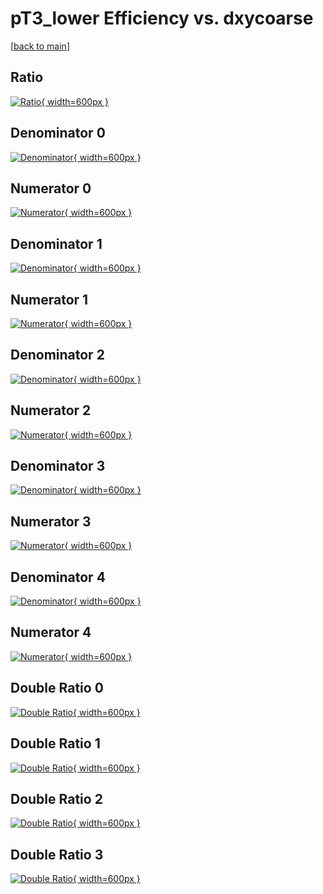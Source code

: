 # pT3_lower Efficiency vs. dxycoarse

[[back to main](./)]



## Ratio

[![Ratio](../mtv/var/pT3_lower_base_321_-1_eff_dxycoarse.png){ width=600px }](../mtv/var/pT3_lower_base_321_-1_eff_dxycoarse.pdf)

## Denominator 0

[![Denominator](../mtv/den/pT3_lower_base_321_-1_eff_dxycoarse_den0.png){ width=600px }](../mtv/den/pT3_lower_base_321_-1_eff_dxycoarse_den0.pdf)

## Numerator 0

[![Numerator](../mtv/num/pT3_lower_base_321_-1_eff_dxycoarse_num0.png){ width=600px }](../mtv/num/pT3_lower_base_321_-1_eff_dxycoarse_num0.pdf)

## Denominator 1

[![Denominator](../mtv/den/pT3_lower_base_321_-1_eff_dxycoarse_den1.png){ width=600px }](../mtv/den/pT3_lower_base_321_-1_eff_dxycoarse_den1.pdf)

## Numerator 1

[![Numerator](../mtv/num/pT3_lower_base_321_-1_eff_dxycoarse_num1.png){ width=600px }](../mtv/num/pT3_lower_base_321_-1_eff_dxycoarse_num1.pdf)

## Denominator 2

[![Denominator](../mtv/den/pT3_lower_base_321_-1_eff_dxycoarse_den2.png){ width=600px }](../mtv/den/pT3_lower_base_321_-1_eff_dxycoarse_den2.pdf)

## Numerator 2

[![Numerator](../mtv/num/pT3_lower_base_321_-1_eff_dxycoarse_num2.png){ width=600px }](../mtv/num/pT3_lower_base_321_-1_eff_dxycoarse_num2.pdf)

## Denominator 3

[![Denominator](../mtv/den/pT3_lower_base_321_-1_eff_dxycoarse_den3.png){ width=600px }](../mtv/den/pT3_lower_base_321_-1_eff_dxycoarse_den3.pdf)

## Numerator 3

[![Numerator](../mtv/num/pT3_lower_base_321_-1_eff_dxycoarse_num3.png){ width=600px }](../mtv/num/pT3_lower_base_321_-1_eff_dxycoarse_num3.pdf)

## Denominator 4

[![Denominator](../mtv/den/pT3_lower_base_321_-1_eff_dxycoarse_den4.png){ width=600px }](../mtv/den/pT3_lower_base_321_-1_eff_dxycoarse_den4.pdf)

## Numerator 4

[![Numerator](../mtv/num/pT3_lower_base_321_-1_eff_dxycoarse_num4.png){ width=600px }](../mtv/num/pT3_lower_base_321_-1_eff_dxycoarse_num4.pdf)

## Double Ratio 0

[![Double Ratio](../mtv/ratio/pT3_lower_base_321_-1_eff_dxycoarse_ratio0.png){ width=600px }](../mtv/ratio/pT3_lower_base_321_-1_eff_dxycoarse_ratio0.pdf)

## Double Ratio 1

[![Double Ratio](../mtv/ratio/pT3_lower_base_321_-1_eff_dxycoarse_ratio1.png){ width=600px }](../mtv/ratio/pT3_lower_base_321_-1_eff_dxycoarse_ratio1.pdf)

## Double Ratio 2

[![Double Ratio](../mtv/ratio/pT3_lower_base_321_-1_eff_dxycoarse_ratio2.png){ width=600px }](../mtv/ratio/pT3_lower_base_321_-1_eff_dxycoarse_ratio2.pdf)

## Double Ratio 3

[![Double Ratio](../mtv/ratio/pT3_lower_base_321_-1_eff_dxycoarse_ratio3.png){ width=600px }](../mtv/ratio/pT3_lower_base_321_-1_eff_dxycoarse_ratio3.pdf)

